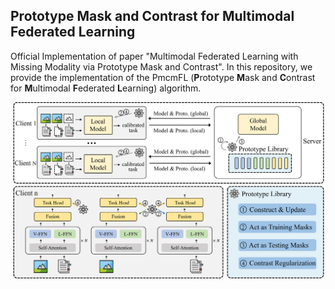## Prototype Mask and Contrast for Multimodal Federated Learning
Official Implementation of paper "Multimodal Federated Learning with Missing Modality via Prototype Mask and Contrast". In this repository, we provide the implementation of the PmcmFL (**P**rototype **M**ask and **C**ontrast for **M**ultimodal **F**ederated **L**earning) algorithm.

![image](./figs/overview.png)

